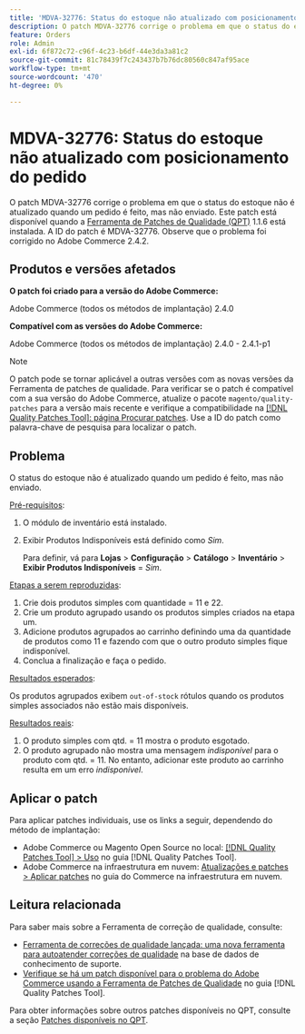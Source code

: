```yaml
---
title: 'MDVA-32776: Status do estoque não atualizado com posicionamento do pedido'
description: O patch MDVA-32776 corrige o problema em que o status do estoque não é atualizado quando um pedido é feito, mas não enviado. Este patch está disponível quando a [Ferramenta de correções de qualidade (QPT)](https://experienceleague.adobe.com/pt-br/docs/commerce-knowledge-base/kb/announcements/commerce-announcements/magento-quality-patches-released-new-tool-to-self-serve-quality-patches) 1.1.6 está instalada. A ID do patch é MDVA-32776. Observe que o problema foi corrigido no Adobe Commerce 2.4.2.
feature: Orders
role: Admin
exl-id: 6f872c72-c96f-4c23-b6df-44e3da3a81c2
source-git-commit: 81c78439f7c243437b7b76dc80560c847af95ace
workflow-type: tm+mt
source-wordcount: '470'
ht-degree: 0%

---
```


# MDVA-32776: Status do estoque não atualizado com posicionamento do pedido

O patch MDVA-32776 corrige o problema em que o status do estoque não é atualizado quando um pedido é feito, mas não enviado. Este patch está disponível quando a [Ferramenta de Patches de Qualidade (QPT)](https://experienceleague.adobe.com/pt-br/docs/commerce-knowledge-base/kb/announcements/commerce-announcements/magento-quality-patches-released-new-tool-to-self-serve-quality-patches) 1.1.6 está instalada. A ID do patch é MDVA-32776. Observe que o problema foi corrigido no Adobe Commerce 2.4.2.

## Produtos e versões afetados

**O patch foi criado para a versão do Adobe Commerce:**

Adobe Commerce (todos os métodos de implantação) 2.4.0

**Compatível com as versões do Adobe Commerce:**

Adobe Commerce (todos os métodos de implantação) 2.4.0 - 2.4.1-p1

>[!NOTE]
>
>O patch pode se tornar aplicável a outras versões com as novas versões da Ferramenta de patches de qualidade. Para verificar se o patch é compatível com a sua versão do Adobe Commerce, atualize o pacote `magento/quality-patches` para a versão mais recente e verifique a compatibilidade na [[!DNL Quality Patches Tool]: página Procurar patches](https://experienceleague.adobe.com/pt-br/docs/commerce-knowledge-base/kb/announcements/commerce-announcements/magento-quality-patches-released-new-tool-to-self-serve-quality-patches). Use a ID do patch como palavra-chave de pesquisa para localizar o patch.

## Problema

O status do estoque não é atualizado quando um pedido é feito, mas não enviado.

<u>Pré-requisitos</u>:

1. O módulo de inventário está instalado.
1. Exibir Produtos Indisponíveis está definido como *Sim*.

   Para definir, vá para **Lojas** > **Configuração** > **Catálogo** > **Inventário** > **Exibir Produtos Indisponíveis** = *Sim*.

<u>Etapas a serem reproduzidas</u>:

1. Crie dois produtos simples com quantidade = 11 e 22.
1. Crie um produto agrupado usando os produtos simples criados na etapa um.
1. Adicione produtos agrupados ao carrinho definindo uma da quantidade de produtos como 11 e fazendo com que o outro produto simples fique indisponível.
1. Conclua a finalização e faça o pedido.

<u>Resultados esperados</u>:

Os produtos agrupados exibem `out-of-stock` rótulos quando os produtos simples associados não estão mais disponíveis.

<u>Resultados reais</u>:

1. O produto simples com qtd. = 11 mostra o produto esgotado.
1. O produto agrupado não mostra uma mensagem *indisponível* para o produto com qtd. = 11. No entanto, adicionar este produto ao carrinho resulta em um erro *indisponível*.

## Aplicar o patch

Para aplicar patches individuais, use os links a seguir, dependendo do método de implantação:

* Adobe Commerce ou Magento Open Source no local: [[!DNL Quality Patches Tool] > Uso](/help/tools/quality-patches-tool/usage.md) no guia [!DNL Quality Patches Tool].
* Adobe Commerce na infraestrutura em nuvem: [Atualizações e patches > Aplicar patches](https://experienceleague.adobe.com/docs/commerce-cloud-service/user-guide/develop/upgrade/apply-patches.html?lang=pt-BR) no guia do Commerce na infraestrutura em nuvem.

## Leitura relacionada

Para saber mais sobre a Ferramenta de correção de qualidade, consulte:

* [Ferramenta de correções de qualidade lançada: uma nova ferramenta para autoatender correções de qualidade](https://experienceleague.adobe.com/pt-br/docs/commerce-knowledge-base/kb/announcements/commerce-announcements/magento-quality-patches-released-new-tool-to-self-serve-quality-patches) na base de dados de conhecimento de suporte.
* [Verifique se há um patch disponível para o problema do Adobe Commerce usando a Ferramenta de Patches de Qualidade](/help/tools/quality-patches-tool/patches-available-in-qpt/check-patch-for-magento-issue-with-magento-quality-patches.md) no guia [!DNL Quality Patches Tool].

Para obter informações sobre outros patches disponíveis no QPT, consulte a seção [Patches disponíveis no QPT](https://experienceleague.adobe.com/tools/commerce-quality-patches/index.html?lang=pt-BR).
